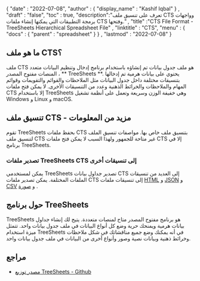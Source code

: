 {
  "date" : "2022-07-08",
  "author" : {
    "display_name" : "Kashif Iqbal"
} ,
  "draft" : "false",
  "toc" : true,
  "description":"تعرف على تنسيق ملف CTS وواجهات برمجة التطبيقات التي يمكنها إنشاء ملفات CTS وفتحها." ,
  "title" :"CTS File Format - TreeSheets Hierarchical Spreadsheet File" ,
  "linktitle" : "CTS",
  "menu" : {
    "docs" : {
      "parent" : "spreadsheet"
}
} ,
  "lastmod" : "2022-07-08"
}

## ما هو ملف CTS؟

ملف CTS هو ملف جدول بيانات تم إنشاؤه باستخدام برنامج إدخال وتنظيم البيانات متعدد المنصات مفتوح المصدر ، ** TreeSheets **. يحتوي على بيانات هرمية تم إدخالها بتنسيقات مختلفة داخل جدول البيانات مثل الملاحظات والقوائم والتقويمات وقوائم المهام والملاحظات والخرائط الذهنية وعدد من التنسيقات الأخرى. لا يمكن فتح ملفات CTS إلا باستخدام TreeSheets وهي خفيفة الوزن وسريعة وتعمل على أنظمة تشغيل Windows و Linux و macOS.

## تنسيق ملف CTS - مزيد من المعلومات

تقوم TreeSheets بحفظ ملفات CTS بتنسيق ملف خاص بها. مواصفات تنسيق الملف لتنسيق ملف CTS غير متاحة للجمهور ولهذا السبب لا يمكن فتح ملفات CTS إلا في برنامج TreeSheets.

### تصدير ملفات TreeSheets CTS إلى تنسيقات أخرى

يمكن لمستخدمي TreeSheets تصدير جداول بيانات CTS إلى العديد من تنسيقات الملفات المختلفة. يمكن تصدير ملفات CTS إلى تنسيقات ملفات [HTML](/ar/web/html/) و [JSON](/ar/web/json/) و [CSV](/ar/spreadsheet/csv/) و [صورة](/ar/image/) .

## حول برنامج TreeSheets

TreeSheets هو برنامج مفتوح المصدر متاح لمنصات متعددة. يتيح لك إنشاء جداول بيانات هرمية ويمنحك حرية وضع كل أنواع البيانات في ملف جدول بيانات واحد. تتمثل ميزة استخدام TreeSheets في أنه يمكنك وضع جميع مناقشاتك في شكل ملاحظات وخرائط ذهنية وبيانات نصية وصور وأنواع أخرى من البيانات في ملف جدول بيانات واحد.

## مراجع

* [مصدر توزيع TreeSheets - Github](https://github.com/aardappel/treesheets)

